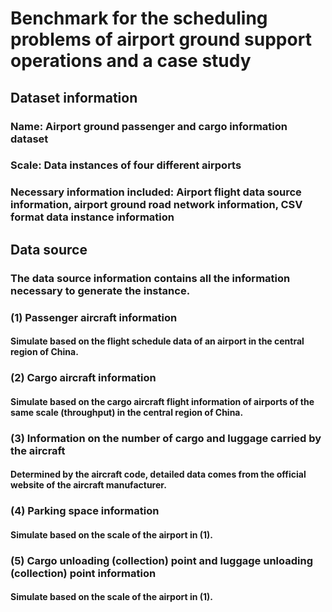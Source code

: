 # Benchmark for the scheduling problems of airport ground support operations and a case study
## Dataset information
### Name: Airport ground passenger and cargo information dataset
### Scale: Data instances of four different airports
### Necessary information included: Airport flight data source information, airport ground road network information, CSV format data instance information
## Data source
### The data source information contains all the information necessary to generate the instance.
### (1) Passenger aircraft information
#### Simulate based on the flight schedule data of an airport in the central region of China.
### (2) Cargo aircraft information
#### Simulate based on the cargo aircraft flight information of airports of the same scale (throughput) in the central region of China.
### (3) Information on the number of cargo and luggage carried by the aircraft
#### Determined by the aircraft code, detailed data comes from the official website of the aircraft manufacturer.
### (4) Parking space information
#### Simulate based on the scale of the airport in (1).
### (5) Cargo unloading (collection) point and luggage unloading (collection) point information
#### Simulate based on the scale of the airport in (1).
